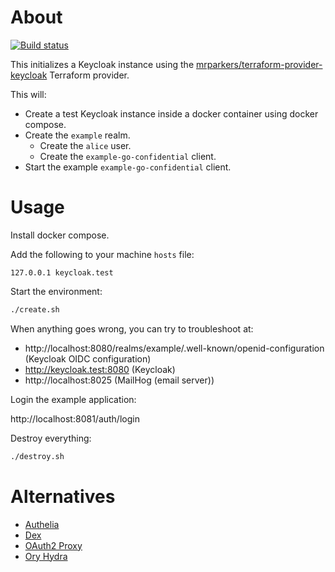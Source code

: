 # About

[![Build status](https://github.com/rgl/terraform-keycloak/workflows/build/badge.svg)](https://github.com/rgl/terraform-keycloak/actions?query=workflow%3Abuild)

This initializes a Keycloak instance using the [mrparkers/terraform-provider-keycloak](https://github.com/mrparkers/terraform-provider-keycloak) Terraform provider.

This will:

* Create a test Keycloak instance inside a docker container using docker compose.
* Create the `example` realm.
  * Create the `alice` user.
  * Create the `example-go-confidential` client.
* Start the example `example-go-confidential` client.

# Usage

Install docker compose.

Add the following to your machine `hosts` file:

```
127.0.0.1 keycloak.test
```

Start the environment:

```bash
./create.sh
```

When anything goes wrong, you can try to troubleshoot at:

* http://localhost:8080/realms/example/.well-known/openid-configuration (Keycloak OIDC configuration)
* http://keycloak.test:8080 (Keycloak)
* http://localhost:8025 (MailHog (email server))

Login the example application:

http://localhost:8081/auth/login

Destroy everything:

```bash
./destroy.sh
```

# Alternatives

* [Authelia](https://www.authelia.com)
* [Dex](https://dexidp.io)
* [OAuth2 Proxy](https://github.com/oauth2-proxy/oauth2-proxy)
* [Ory Hydra](https://www.ory.sh)
